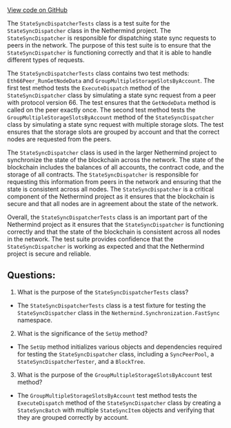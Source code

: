 [View code on GitHub](https://github.com/NethermindEth/nethermind/src/Nethermind/Nethermind.Synchronization.Test/FastSync/SnapProtocolTests/StateSyncDispatcherTests.cs)

The `StateSyncDispatcherTests` class is a test suite for the `StateSyncDispatcher` class in the Nethermind project. The `StateSyncDispatcher` is responsible for dispatching state sync requests to peers in the network. The purpose of this test suite is to ensure that the `StateSyncDispatcher` is functioning correctly and that it is able to handle different types of requests.

The `StateSyncDispatcherTests` class contains two test methods: `Eth66Peer_RunGetNodeData` and `GroupMultipleStorageSlotsByAccount`. The first test method tests the `ExecuteDispatch` method of the `StateSyncDispatcher` class by simulating a state sync request from a peer with protocol version 66. The test ensures that the `GetNodeData` method is called on the peer exactly once. The second test method tests the `GroupMultipleStorageSlotsByAccount` method of the `StateSyncDispatcher` class by simulating a state sync request with multiple storage slots. The test ensures that the storage slots are grouped by account and that the correct nodes are requested from the peers.

The `StateSyncDispatcher` class is used in the larger Nethermind project to synchronize the state of the blockchain across the network. The state of the blockchain includes the balances of all accounts, the contract code, and the storage of all contracts. The `StateSyncDispatcher` is responsible for requesting this information from peers in the network and ensuring that the state is consistent across all nodes. The `StateSyncDispatcher` is a critical component of the Nethermind project as it ensures that the blockchain is secure and that all nodes are in agreement about the state of the network.

Overall, the `StateSyncDispatcherTests` class is an important part of the Nethermind project as it ensures that the `StateSyncDispatcher` is functioning correctly and that the state of the blockchain is consistent across all nodes in the network. The test suite provides confidence that the `StateSyncDispatcher` is working as expected and that the Nethermind project is secure and reliable.
## Questions: 
 1. What is the purpose of the `StateSyncDispatcherTests` class?
- The `StateSyncDispatcherTests` class is a test fixture for testing the `StateSyncDispatcher` class in the `Nethermind.Synchronization.FastSync` namespace.

2. What is the significance of the `SetUp` method?
- The `SetUp` method initializes various objects and dependencies required for testing the `StateSyncDispatcher` class, including a `SyncPeerPool`, a `StateSyncDispatcherTester`, and a `BlockTree`.

3. What is the purpose of the `GroupMultipleStorageSlotsByAccount` test method?
- The `GroupMultipleStorageSlotsByAccount` test method tests the `ExecuteDispatch` method of the `StateSyncDispatcher` class by creating a `StateSyncBatch` with multiple `StateSyncItem` objects and verifying that they are grouped correctly by account.